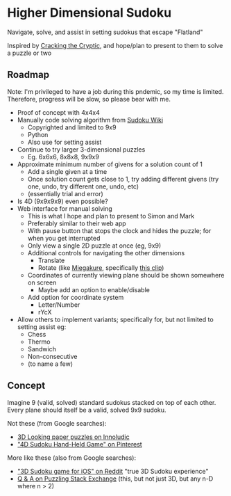 # Higher Dimensional Sudoku
Navigate, solve, and assist in setting sudokus that escape "Flatland"

Inspired by [Cracking the Cryptic](https://www.youtube.com/channel/UCC-UOdK8-mIjxBQm_ot1T-Q), and hope/plan to present to them to solve a puzzle or two

## Roadmap
Note: I'm privileged to have a job during this pndemic, so my time is limited. Therefore, progress will be slow, so please bear with me.

 - Proof of concept with 4x4x4
 - Manually code solving algorithm from [Sudoku Wiki](https://www.sudokuwiki.org/sudoku.htm)
   - Copyrighted and limited to 9x9
   - Python
   - Also use for setting assist
 - Continue to try larger 3-dimensional puzzles
   - Eg. 6x6x6, 8x8x8, 9x9x9
 - Approximate minimum number of givens for a solution count of 1
   - Add a single given at a time
   - Once solution count gets close to 1, try adding different givens (try one, undo, try different one, undo, etc) 
   - (essentially trial and error)
 - Is 4D (9x9x9x9) even possible?
 - Web interface for manual solving
   - This is what I hope and plan to present to Simon and Mark
   - Preferably similar to their web app
   - With pause button that stops the clock and hides the puzzle; for when you get interrupted
   - Only view a single 2D puzzle at once (eg, 9x9)
   - Additional controls for navigating the other dimensions
     - Translate
     - Rotate (like [Miegakure](https://miegakure.com), specifically [this clip](https://youtu.be/9yW--eQaA2I?t=43))
   - Coordinates of currently viewing plane should be shown somewhere on screen
     - Maybe add an option to enable/disable
   - Add option for coordinate system
     - Letter/Number
     - rYcX
 - Allow others to implement variants; specifically for, but not limited to setting assist eg:
   - Chess
   - Thermo
   - Sandwich
   - Non-consecutive
   - (to name a few)

## Concept
Imagine 9 (valid, solved) standard sudokus stacked on top of each other. Every plane should itself be a valid, solved 9x9 sudoku.

Not these (from Google searches):

 - [3D Looking paper puzzles on Innoludic](http://www.innoludic.com/sudoku-rule/2015-02-08-20-11-14/3d-simple/13-rule-of-sudoku-3d)
 - ["4D Sudoku Hand-Held Game" on Pinterest](https://www.pinterest.de/pin/175218241722913074/)

More like these (also from Google searches):

 - ["3D Sudoku game for iOS" on Reddit](https://www.reddit.com/r/sudoku/comments/e5qv6n/i_spent_the_last_10_months_developing_a_3d_sudoku/) "true 3D Sudoku experience"
 - [Q & A on Puzzling Stack Exchange](https://puzzling.stackexchange.com/questions/85217/is-this-3d-sudoku-possible) (this, but not just 3D, but any n-D where n > 2)
